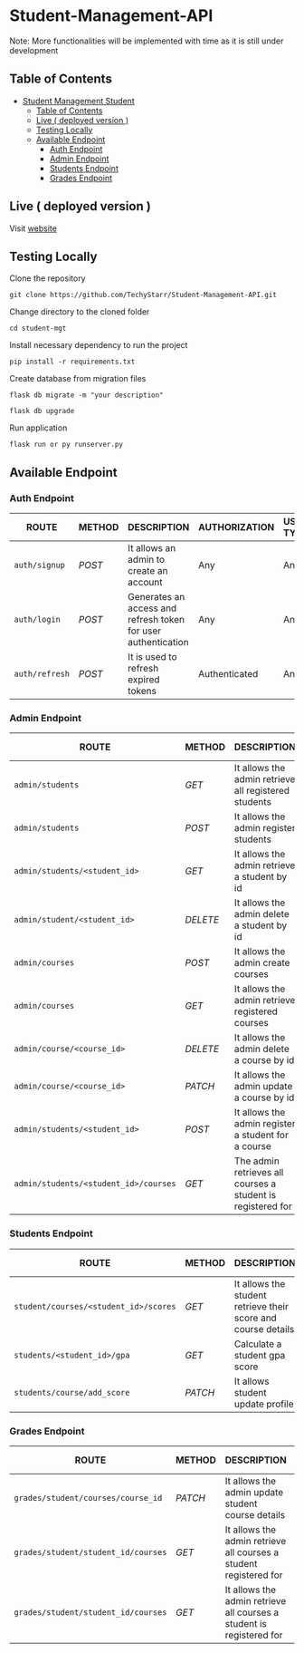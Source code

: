 # Student-Management-API

Note: More functionalities will be implemented with time as it is still under development

## Table of Contents

- [Student Management Student](#student-management-student)
  - [Table of Contents](#table-of-contents)
  - [Live ( deployed version )](#live--deployed-version-)
  - [Testing Locally](#testing-locally)
  - [Available Endpoint](#available-endpoint)
    - [Auth Endpoint](#auth-endpoint)
    - [Admin Endpoint](#admin-endpoint)
    - [Students Endpoint](#students-endpoint)
    - [Grades Endpoint](#grades-endpoint)

## Live ( deployed version ) 

Visit [website](https://techystarr.pythonanywhere.com/)
## Testing Locally

Clone the repository


```console
git clone https://github.com/TechyStarr/Student-Management-API.git
```



Change directory to the cloned folder

```console
cd student-mgt
```

Install necessary dependency to run the project

```console
pip install -r requirements.txt
```
Create database from migration files 

```console
flask db migrate -m "your description"
```

```console
flask db upgrade
```
Run application

```console
flask run or py runserver.py
```





## Available Endpoint

### Auth Endpoint
| ROUTE | METHOD | DESCRIPTION | AUTHORIZATION  | USER TYPE |  PLACEHOLDER | 
| ------- | ----- | ------------ | ------|------- | ----- |
|  `auth/signup` | _POST_ | It allows an admin to create an account  | Any | Any |  ---- | 
|  `auth/login` |  _POST_  | Generates an access and refresh token for user authentication | Any | Any | ---- | 
|  `auth/refresh` |  _POST_  | It is used to refresh expired tokens   | Authenticated | Any | ---- | 




### Admin Endpoint
| ROUTE | METHOD | DESCRIPTION | AUTHORIZATION  | USER TYPE |  PLACEHOLDER | 
| ------- | ----- | ------------ | ------|------- | ----- |
|  `admin/students` |  _GET_  | It allows the admin retrieve all registered students   | Authenticated | Admin | ---- |
|  `admin/students` |  _POST_  | It allows the admin register students   | Authenticated | Admin | ---- |
|  `admin/students/<student_id>` |  _GET_  | It allows the admin retrieve a student by id | Authenticated | Any | A student ID |
|  `admin/student/<student_id>` |  _DELETE_  | It allows the admin delete a student by id | Authenticated | Admin | A student ID |
|  `admin/courses` |  _POST_  | It allows the admin create courses   | Authenticated | Admin | ---- |
|  `admin/courses` |  _GET_  | It allows the admin retrieve registered courses   | Authenticated | Admin | ---- |
|  `admin/course/<course_id>` |  _DELETE_  | It allows the admin delete a course by id | Authenticated | Any | A course ID |
|  `admin/course/<course_id>` |  _PATCH_  | It allows the admin update a course by id | Authenticated | Any | A course ID |
|  `admin/students/<student_id>` |  _POST_  | It allows the admin register a student for a course  | Authenticated | Any | A student ID |
|  `admin/students/<student_id>/courses` |  _GET_  | The admin retrieves all courses a student is registered for   | Authenticated | ---- | A student ID |





### Students Endpoint
| ROUTE | METHOD | DESCRIPTION | AUTHORIZATION  | USER TYPE |  PLACEHOLDER | 
| ------- | ----- | ------------ | ------|------- | ----- |
|  `student/courses/<student_id>/scores` |  _GET_  | It allows the student retrieve their score and course details   | Authenticated | Student | A student ID |
|  `students/<student_id>/gpa` |  _GET_  | Calculate a student gpa score   | Authenticated | Student | A student ID |
|  `students/course/add_score` |  _PATCH_  | It allows student update profile | Authenticated | Student | ---- |



### Grades Endpoint
| ROUTE | METHOD | DESCRIPTION | AUTHORIZATION  | USER TYPE |  PLACEHOLDER | 
| ------- | ----- | ------------ | ------|------- | ----- |
|  `grades/student/courses/course_id` |  _PATCH_  | It allows the admin update student course details   | Authenticated | Admin | ---- |
|  `grades/student/student_id/courses` |  _GET_  | It allows the admin retrieve all courses a student registered for   | Authenticated | Admin | ---- |
|  `grades/student/student_id/courses` |  _GET_  | It allows the admin retrieve all courses a student is registered for   | Authenticated | Admin | ---- |



